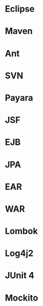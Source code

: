 # Eclipse
# Maven
# Ant
# SVN
# Payara
# JSF
# EJB
# JPA
# EAR
# WAR
# Lombok
# Log4j2
# JUnit 4
# Mockito
